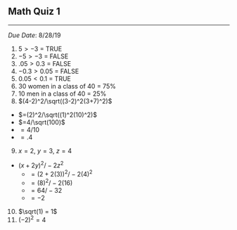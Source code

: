 ## **Math Quiz 1**
---
*Due Date*: 8/28/19

1. $5 > -3$ = TRUE
2. $-5 > -3$ = FALSE
3. $.05 > 0.3$ = FALSE
4. $-0.3 > 0.05$ = FALSE
5. $0.05 < 0.1$ = TRUE
6. 30 women in a class of 40 = 75%
7. 10 men in a class of 40 = 25%
8. $(4-2)^2/\sqrt((3-2)^2(3+7)^2)$
- $=(2)^2/\sqrt((1)^2(10)^2)$
- $=4/\sqrt(100)$
- $=4/10$
- $=.4$
9.  $x=2$, $y=3$, $z=4$
- $(x+2y)^2/-2z^2$
  - $=(2+2(3))^2/-2(4)^2$
  - $=(8)^2/-2(16)$
  - $=64/-32$
  - $=-2$
10.  $\sqrt(1) = 1$
11.  $(-2)^2 = 4$
